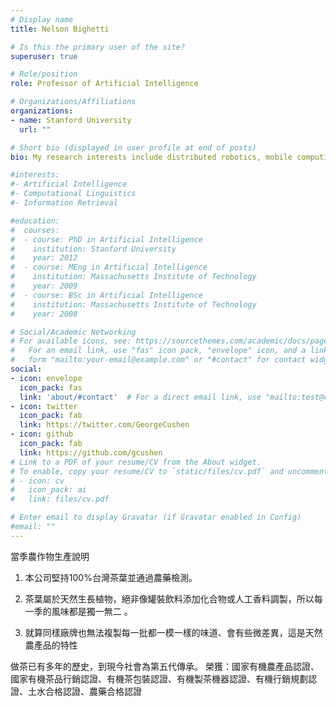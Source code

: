 ```yaml
---
# Display name
title: Nelson Bighetti

# Is this the primary user of the site?
superuser: true

# Role/position
role: Professor of Artificial Intelligence

# Organizations/Affiliations
organizations:
- name: Stanford University
  url: ""

# Short bio (displayed in user profile at end of posts)
bio: My research interests include distributed robotics, mobile computing and programmable matter.

#interests:
#- Artificial Intelligence
#- Computational Linguistics
#- Information Retrieval

#education:
#  courses:
#  - course: PhD in Artificial Intelligence
#    institution: Stanford University
#    year: 2012
#  - course: MEng in Artificial Intelligence
#    institution: Massachusetts Institute of Technology
#    year: 2009
#  - course: BSc in Artificial Intelligence
#    institution: Massachusetts Institute of Technology
#    year: 2008

# Social/Academic Networking
# For available icons, see: https://sourcethemes.com/academic/docs/page-builder/#icons
#   For an email link, use "fas" icon pack, "envelope" icon, and a link in the
#   form "mailto:your-email@example.com" or "#contact" for contact widget.
social:
- icon: envelope
  icon_pack: fas
  link: 'about/#contact'  # For a direct email link, use "mailto:test@example.org".
- icon: twitter
  icon_pack: fab
  link: https://twitter.com/GeorgeCushen
- icon: github
  icon_pack: fab
  link: https://github.com/gcushen
# Link to a PDF of your resume/CV from the About widget.
# To enable, copy your resume/CV to `static/files/cv.pdf` and uncomment the lines below.
# - icon: cv
#   icon_pack: ai
#   link: files/cv.pdf

# Enter email to display Gravatar (if Gravatar enabled in Config)
#email: ""
---
```


當季農作物生產說明
1. 本公司堅持100%台灣茶葉並通過農藥檢測。

2. 茶葉屬於天然生長植物，絕非像罐裝飲料添加化合物或人工香料調製，所以每一季的風味都是獨一無二 。

3. 就算同樣廠牌也無法複製每一批都一模一樣的味道、會有些微差異，這是天然農產品的特性 

做茶已有多年的歷史，到現今社會為第五代傳承。 榮獲：國家有機農產品認證、國家有機茶品行銷認證、有機茶包裝認證、有機製茶機器認證、有機行銷規劃認證、土水合格認證、農藥合格認證
